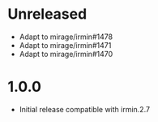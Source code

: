 # Unreleased

- Adapt to mirage/irmin#1478
- Adapt to mirage/irmin#1471
- Adapt to mirage/irmin#1470

# 1.0.0

- Initial release compatible with irmin.2.7
